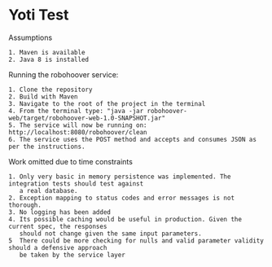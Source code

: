 # Yoti Test

Assumptions

    1. Maven is available
    2. Java 8 is installed    

Running the robohoover service:

    1. Clone the repository
    2. Build with Maven
    3. Navigate to the root of the project in the terminal
    4. From the terminal type: "java -jar robohoover-web/target/robohoover-web-1.0-SNAPSHOT.jar"
    5. The service will now be running on: http://localhost:8080/robohoover/clean
    6. The service uses the POST method and accepts and consumes JSON as per the instructions.


Work omitted due to time constraints

    1. Only very basic in memory persistence was implemented. The integration tests should test against
       a real database.
    2. Exception mapping to status codes and error messages is not thorough.
    3. No logging has been added
    4. Its possible caching would be useful in production. Given the current spec, the responses
       should not change given the same input parameters.
    5  There could be more checking for nulls and valid parameter validity should a defensive approach
       be taken by the service layer


